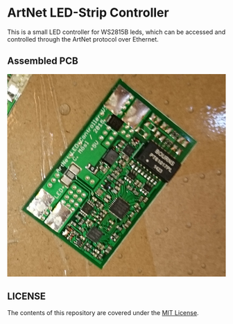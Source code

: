 # ArtNet LED-Strip Controller
This is a small LED controller for WS2815B leds, which can be accessed and controlled through the ArtNet protocol over Ethernet.

## Assembled PCB
![Assembled PCB](./doc/PCB.png)

##  LICENSE
The contents of this repository are covered under the [MIT License](./LICENSE).